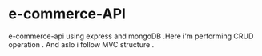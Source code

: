 # e-commerce-API
e-commerce-api using express and mongoDB .Here i'm performing CRUD operation . And aslo i follow MVC structure .

